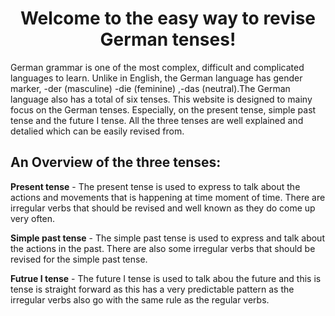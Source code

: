 <h1 style="text-align: center;">Welcome to the easy way to revise German tenses!</h1>
<p>German grammar is one of the most complex, difficult and complicated languages to learn. Unlike in English, the German language has gender marker, -der (masculine) -die (feminine) ,-das (neutral).The German language also has a total of six tenses. This website is designed to mainy focus on the German tenses. Especially, on the present tense, simple past tense and the future I tense. All the three tenses are well explained and detalied which can be easily revised from.&nbsp;</p>
<h2>An Overview of the three tenses:</h2>
<p><strong>Present tense</strong> - The present tense is used to express to talk about the actions and movements that is happening at time moment of time. There are irregular verbs that should be revised and well known as they do come up very often.</p>
<p><strong>Simple past tense</strong> - The simple past tense is used to express and talk about the actions in the past. There are also some irregular verbs that should be revised for the simple past tense.</p>
<p><strong>Futrue I tense</strong> - The future I tense is used to talk abou the future and this is tense is straight forward as this has a very predictable pattern as the irregular verbs also go with the same rule as the regular verbs.</p>
<p>&nbsp;</p>


